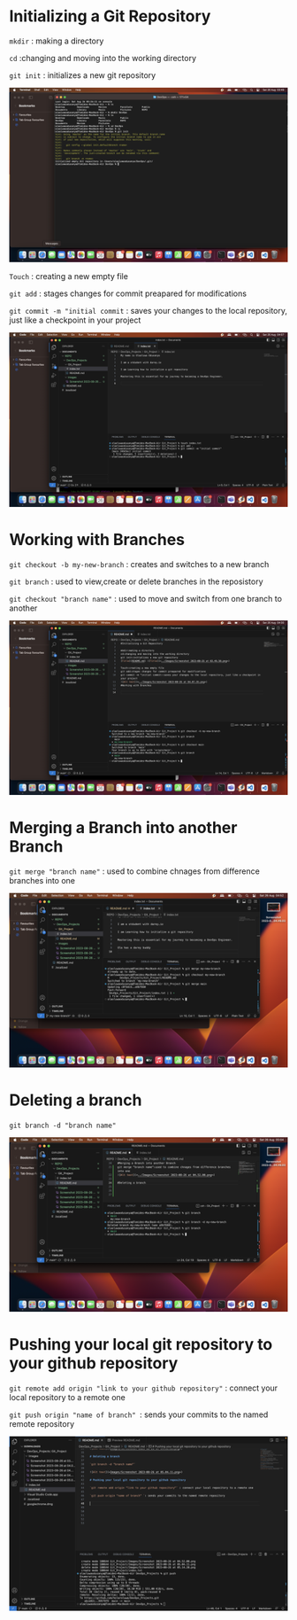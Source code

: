 # Initializing a Git Repository

`mkdir` : making a directory

`cd` :changing and moving into the working directory

`git init` : initializes a new git repository

![Alt text](<Images/Screenshot 2023-08-26 at 03.49.50.png>)

`Touch` : creating a new empty file

`git add` : stages changes for commit preapared for modifications

`git commit -m "initial commit` : saves your changes to the local repository, just like a checkpoint in your project

![Alt text](<Images/Screenshot 2023-08-26 at 04.07.35.png>)

# Working with Branches

`git checkout -b my-new-branch` : creates and switches to a new branch

`git branch` : used to view,create or delete branches in the reposistory

`git checkout "branch name"` : used to move and switch from one branch to another

![Alt text](<Images/Screenshot 2023-08-26 at 04.30.58.png>)


# Merging a Branch into another Branch

`git merge "branch name"` : used to combine chnages from difference branches into one

![Alt text](<Images/Screenshot 2023-08-26 at 04.52.00.png>)

# Deleting a branch

`git branch -d "branch name"`

![Alt text](<Images/Screenshot 2023-08-26 at 05.04.11.png>)

# Pushing your local git repository to your github repository

`git remote add origin "link to your github repository"` : connect your local repository to a remote one

`git push origin "name of branch" `: sends your commits to the named remote repository

![Alt text](<Images/Screenshot 2023-08-26 at 09.45.27.png>)







